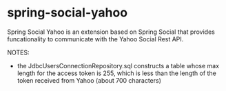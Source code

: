spring-social-yahoo
===================

Spring Social Yahoo is an extension based on Spring Social that provides funcationality to communicate with the Yahoo Social Rest API.


NOTES:
- the JdbcUsersConnectionRepository.sql constructs a table whose max length for the access token is 255, which is less
than the length of the token received from Yahoo (about 700 characters)

